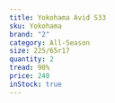 ```yaml
---
title: Yokohama Avid S33
sku: Yokohama
brand: "2"
category: All-Season
size: 225/65r17
quantity: 2
tread: 90%
price: 240
inStock: true
---
```

